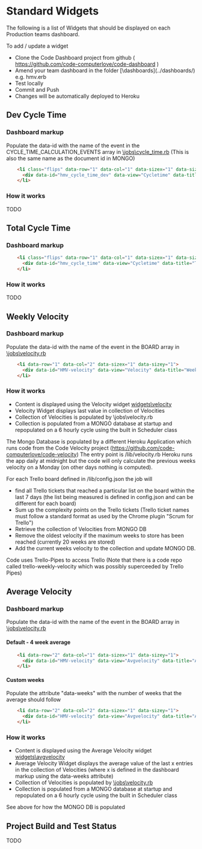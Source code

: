 # Standard Widgets

The following is a list of Widgets that should be displayed on each Production teams dashboard.

To add / update a widget
* Clone the Code Dashboard project from github ( https://github.com/code-computerlove/code-dashboard )
* Amend your team dashboard in the folder [\dashboards\](../dashboards/) e.g. hmv.erb
* Test locally
* Commit and Push
* Changes will be automatically deployed to Heroku


## Dev Cycle Time

### Dashboard markup

Populate the data-id with the name of the event in the CYCLE\_TIME\_CALCULATION\_EVENTS array in [\jobs\cycle_time.rb](../jobs/cycle_time.rb)
(This is also the same name as the document id in MONGO)

```html
    <li class="flips" data-row="1" data-col="1" data-sizex="1" data-sizey="1">
      <div data-id="hmv_cycle_time_dev" data-view="Cycletime" data-title="Dev Cycle Time"></div>
    </li>
```

### How it works

TODO

## Total Cycle Time

### Dashboard markup

```html
    <li class="flips" data-row="1" data-col="1" data-sizex="1" data-sizey="1">
      <div data-id="hmv_cycle_time" data-view="Cycletime" data-title="Total Cycle Time"></div>
    </li>
```

### How it works

TODO

## Weekly Velocity

### Dashboard markup

Populate the data-id with the name of the event in the BOARD array in [\jobs\velocity.rb](../jobs/velocity.rb)

```html
    <li data-row="1" data-col="2" data-sizex="1" data-sizey="1">
      <div data-id="HMV-velocity" data-view="Velocity" data-title="Weekly Velocity"></div>
    </li>
```

### How it works

* Content is displayed using the Velocity widget [widgets\velocity](../widgets/velocity/)
* Velocity Widget displays last value in collection of Velocities
* Collection of Velocities is populated by \jobs\velocity.rb
* Collection is populated from a MONGO database at startup and repopulated on a 6 hourly cycle using the built in Scheduler class

The Mongo Database is populated by a different Heroku Application which runs code from the Code Velocity project (https://github.com/code-computerlove/code-velocity)
The entry point is /lib/velocity.rb
Heroku runs the app daily at midnight but the code will only calculate the previous weeks velocity on a Monday (on other days nothing is computed).

For each Trello board defined in /lib/config.json the job will
* find all Trello tickets that reached a particular list on the board within the last 7 days (the list being measured is defined in config.json and can be different for each board)
* Sum up the complexity points on the Trello tickets (Trello ticket names must follow a standard format as used by the Chrome plugin "Scrum for Trello")
* Retrieve the collection of Velocities from MONGO DB
* Remove the oldest velocity if the maximum weeks to store has been reached (currently 20 weeks are stored)
* Add the current weeks velocity to the collection and update MONGO DB.

Code uses Trello-Pipes to access Trello (Note that there is a code repo called trello-weekly-velocity which was possibly superceeded by Trello Pipes) 

## Average Velocity

### Dashboard markup

Populate the data-id with the name of the event in the BOARD array in [\jobs\velocity.rb](../jobs/velocity.rb)

#### Default - 4 week average

```html
    <li data-row="2" data-col="1" data-sizex="1" data-sizey="1">
      <div data-id="HMV-velocity" data-view="Avgvelocity" data-title="Average Velocity"></div>
    </li>
```

#### Custom weeks

Populate the attribute "data-weeks" with the number of weeks that the average should follow
```html
    <li data-row="2" data-col="2" data-sizex="1" data-sizey="1">
      <div data-id="HMV-velocity" data-view="Avgvelocity" data-title="Average Velocity" data-weeks="8" ></div>
    </li>
```

### How it works

* Content is displayed using the Average Velocity widget [widgets\avgvelocity](../widgets/avgvelocity/)
* Average Velocity Widget displays the average value of the last x entries in the collection of Velocities (where x is defined in the dashboard markup using the data-weeks attribute)
* Collection of Velocities is populated by [\jobs\velocity.rb](../jobs/velocity.rb)
* Collection is populated from a MONGO database at startup and repopulated on a 6 hourly cycle using the built in Scheduler class

See above for how the MONGO DB is populated

## Project Build and Test Status

TODO